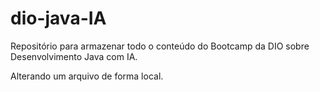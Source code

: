 # dio-java-IA
Repositório para armazenar todo o conteúdo do Bootcamp da DIO sobre Desenvolvimento Java com IA.

Alterando um arquivo de forma local.
